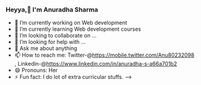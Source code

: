### Heyya,👋 I'm Anuradha Sharma


- 🔭 I’m currently working on Web development 
- 🌱 I’m currently learning Web development courses 
- 👯 I’m looking to collaborate on ...
- 🤔 I’m looking for help with ...
- 💬 Ask me about anything 
- 📫 How to reach me: Twitter-@https://mobile.twitter.com/Anu80232098 , Linkedin-@https://www.linkedin.com/in/anuradha-s-a66a701b2
- 😄 Pronouns: Her
- ⚡ Fun fact: I do lot of extra curricular stuffs.
-->
